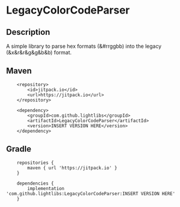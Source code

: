 # LegacyColorCodeParser

## Description
A simple library to parse hex formats (&#rrggbb) into the legacy (&x&r&r&g&g&b&b) format.

## Maven
```
    <repository>
        <id>jitpack.io</id>
        <url>https://jitpack.io</url>
    </repository>
```

```
    <dependency>
        <groupId>com.github.lightlibs</groupId>
        <artifactId>LegacyColorCodeParser</artifactId>
        <version>INSERT VERSION HERE</version>
    </dependency>
```

## Gradle
```
    repositories {
        maven { url 'https://jitpack.io' }
    }
```

```
    dependencies {
        implementation 'com.github.lightlibs:LegacyColorCodeParser:INSERT VERSION HERE'
    }
```
